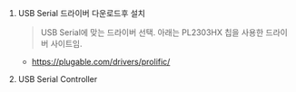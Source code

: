 1. USB Serial 드라이버 다운로드후 설치
   > USB Serial에 맞는 드라이버 선택. 아래는 PL2303HX 칩을 사용한 드라이버 사이트임.
   * https://plugable.com/drivers/prolific/

2. USB Serial Controller
